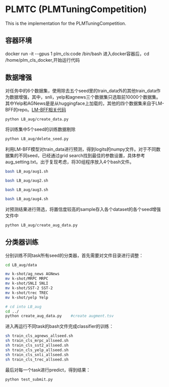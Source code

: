 # PLMTC (PLMTuningCompetition)
This is the implementation for the PLMTuningCompetition.
## 容器环境
docker run -it --gpus 1 plm_cls:code /bin/bash
进入docker容器后，cd /home/plm_cls_docker,开始运行代码
## 数据增强
对任务中的6个数据集，使用除去五个seed里的train_data外的其他train_data作为数据增强，其中，snli，yelp和agnews三个数据集只选取前10000个数据集。其中Yelp和AGNews是是从huggingface上加载的，其他的四个数据集来自于LM-BFF的repo。[LM-BFF相关代码](https://github.com/princeton-nlp/LM-BFF)<br>
```bash
python LB_aug/create_data.py
```
将训练集中5个seed的训练数据剔除<br>
```bash
python LB_aug/delete_seed.py
```
利用LM-BFF模型对train_data进行预测，得到logits的numpy文件。对于不同数据集的不同seed，已经通过grid search找到最佳的参数设置，具体参考aug_setting.txt。出于复现考虑，将30组程序放入4个bash文件。
```bash
bash LB_aug/aug1.sh
```
```bash
bash LB_aug/aug2.sh
```
```bash
bash LB_aug/aug3.sh
```
```bash
bash LB_aug/aug4.sh
```
对预测结果进行筛选，将置信度较高的sample存入各个dataset的各个seed增强文件中
```bash
python LB_aug/create_aug_data.py
```

## 分类器训练
分别训练不同task所有seed的分类器，首先需要对文件目录进行调整：

```bash
cd LB_aug/data

mv k-shot/ag_news AGNews
mv k-shot/MRPC MRPC
mv k-shot/SNLI SNLI
mv k-shot/SST-2 SST-2
mv k-shot/trec TREC
mv k-shot/yelp Yelp

# cd into LB_aug
cd ../   
python create_aug_data.py    #create augment.tsv
```
进入再运行不同task的bash文件完成classifier的训练：

```bash
sh train_cls_agnews_allseed.sh
sh train_cls_mrpc_allseed.sh
sh train_cls_sst2_allseed.sh
sh train_cls_yelp_allseed.sh
sh train_cls_snli_allseed.sh
sh train_cls_trec_allseed.sh
```

最后对每一个task进行predict，得到结果：
```bash
python test_submit.py
```
